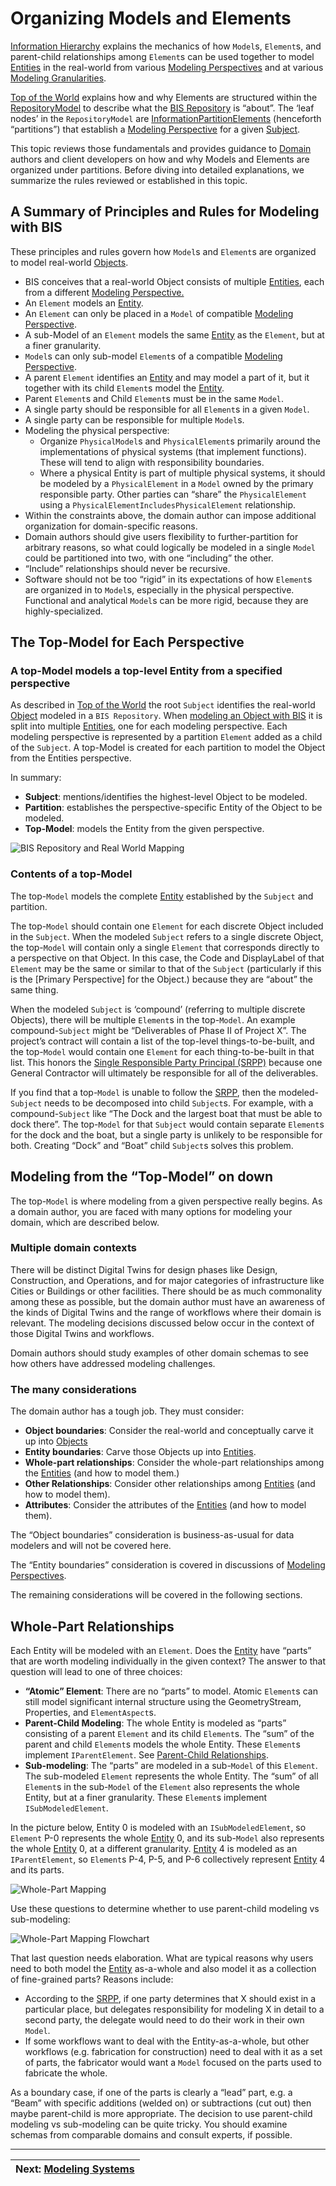 # Organizing Models and Elements

[Information Hierarchy](./information-hierarchy.md) explains the mechanics of how `Model`s, `Element`s, and parent-child relationships among `Element`s can be used together to model [Entities](./glossary.md#Entity) in the real-world from various [Modeling Perspectives](./modeling-perspectives.md) and at various [Modeling Granularities](./glossary.md#Granularity).

[Top of the World](./top-of-the-world.md) explains how and why Elements are structured within the [RepositoryModel](./glossary.md#RepositoryModel) to describe what the [BIS Repository](./glossary.md#Bis-Repository) is “about”. The ‘leaf nodes’ in the `RepositoryModel` are [InformationPartitionElements](./glossary.md#InformationPartitionElement) (henceforth “partitions”) that establish a [Modeling Perspective](./modeling-perspectives.md) for a given [Subject](./glossary.md#Subject).

This topic reviews those fundamentals and provides guidance to [Domain](./glossary.md#Domain) authors and client developers on how and why Models and Elements are organized under partitions. Before diving into detailed explanations, we summarize the rules reviewed or established in this topic.

## A Summary of Principles and Rules for Modeling with BIS

These principles and rules govern how `Model`s and `Element`s are organized to model real-world [Objects](./glossary.md#Object).

- BIS conceives that a real-world Object consists of multiple [Entities](./glossary.md#Entity), each from a different [Modeling Perspective.](./modeling-perspectives.md)
- An `Element` models an [Entity](./glossary.md#Entity).
- An `Element` can only be placed in a `Model` of compatible [Modeling Perspective](./modeling-perspectives.md).
- A sub-Model of an `Element` models the same [Entity](./glossary.md#Entity) as the `Element`, but at a finer granularity.
- `Model`s can only sub-model `Element`s of a compatible [Modeling Perspective](./modeling-perspectives.md).
- A parent `Element` identifies an [Entity](./glossary.md#Entity) and may model a part of it, but it together with its child `Element`s model the [Entity](./glossary.md#Entity).
- Parent `Element`s and Child `Element`s must be in the same `Model`.
- A single party should be responsible for all `Element`s in a given `Model`.
- A single party can be responsible for multiple `Model`s.
- Modeling the physical perspective:
  - Organize `PhysicalModel`s and `PhysicalElement`s primarily around the implementations of physical systems (that implement functions). These will tend to align with responsibility boundaries.
  - Where a physical Entity is part of multiple physical systems, it should be modeled by a `PhysicalElement` in a `Model` owned by the primary responsible party. Other parties can “share” the `PhysicalElement` using a `PhysicalElementIncludesPhysicalElement` relationship.
- Within the constraints above, the domain author can impose additional organization for domain-specific reasons.
- Domain authors should give users flexibility to further-partition for arbitrary reasons, so what could logically be modeled in a single `Model` could be partitioned into two, with one “including” the other.
- “Include” relationships should never be recursive.
- Software should not be too “rigid” in its expectations of how `Element`s are organized in to `Model`s, especially in the physical perspective. Functional and analytical `Model`s can be more rigid, because they are highly-specialized.

## The Top-Model for Each Perspective

### A top-Model models a top-level Entity from a specified perspective

As described in [Top of the World](./top-of-the-world.md) the root `Subject` identifies the real-world [Object](./glossary.md#Object) modeled in a `BIS Repository`.  When [modeling an Object with BIS](./modeling-with-bis.md) it is split into multiple [Entities](./glossary.md#Entity), one for each modeling perspective.  Each modeling perspective is represented by a partition `Element` added as a child of the `Subject`.  A top-Model is created for each partition to model the Object from the Entities perspective.

In summary:

- **Subject**: mentions/identifies the highest-level Object to be modeled.
- **Partition**: establishes the perspective-specific Entity of the Object to be modeled.
- **Top-Model**:  models the Entity from the given perspective.

![BIS Repository and Real World Mapping](./media/organizing-models-and-elements-01.png)

### Contents of a top-Model

The top-`Model` models the complete [Entity](./glossary.md#Entity) established by the `Subject` and partition.

The top-`Model` should contain one `Element` for each discrete Object included in the `Subject`. When the modeled `Subject` refers to a single discrete Object, the top-`Model` will contain only a single `Element` that corresponds directly to a perspective on that Object. In this case, the Code and DisplayLabel of that `Element` may be the same or similar to that of the `Subject` (particularly if this is the [Primary Perspective] for the Object.) because they are “about” the same thing.

When the modeled `Subject` is ‘compound’ (referring to multiple discrete Objects), there will be multiple `Element`s in the top-`Model`. An example compound-`Subject` might be “Deliverables of Phase II of Project X”. The project’s contract will contain a list of the top-level things-to-be-built, and the top-`Model` would contain one `Element` for each thing-to-be-built in that list. This honors the [Single Responsible Party Principal (SRPP)](./srpp.md) because one General Contractor will ultimately be responsible for all of the deliverables.

If you find that a top-`Model` is unable to follow the [SRPP](./srpp.md), then the modeled-`Subject` needs to be decomposed into child `Subject`s. For example, with a compound-`Subject` like “The Dock and the largest boat that must be able to dock there”. The top-`Model` for that `Subject` would contain separate `Element`s for the dock and the boat, but a single party is unlikely to be responsible for both. Creating “Dock” and “Boat” child `Subject`s solves this problem.

## Modeling from the “Top-Model” on down

The top-`Model` is where modeling from a given perspective really begins.  As a domain author, you are faced with many options for modeling your domain, which are described below.

### Multiple domain contexts

There will be distinct Digital Twins for design phases like Design, Construction, and Operations, and for major categories of infrastructure like Cities or Buildings or other facilities. There should be as much commonality among these as possible, but the domain author must have an awareness of the kinds of Digital Twins and the range of workflows where their domain is relevant. The modeling decisions discussed below occur in the context of those Digital Twins and workflows.

Domain authors should study examples of other domain schemas to see how others have addressed modeling challenges.

### The many considerations

The domain author has a tough job. They must consider:

- **Object boundaries**: Consider the real-world and conceptually carve it up into [Objects](./glossary.md#Object)
- **Entity boundaries**: Carve those Objects up into [Entities](./glossary.md#Entity).
- **Whole-part relationships**: Consider the whole-part relationships among the [Entities](./glossary.md#Entity) (and how to model them.)
- **Other Relationships**: Consider other relationships among [Entities](./glossary.md#Entity) (and how to model them).
- **Attributes**: Consider the attributes of the [Entities](./glossary.md#Entity) (and how to model them).

The “Object boundaries” consideration is business-as-usual for data modelers and will not be covered here.

The “Entity boundaries” consideration is covered in discussions of [Modeling Perspectives](./modeling-perspectives.md).

The remaining considerations will be covered in the following sections.

## Whole-Part Relationships

Each Entity will be modeled with an `Element`. Does the [Entity](./glossary.md#Entity) have “parts” that are worth modeling individually in the given context? The answer to that question will lead to one of three choices:

- **“Atomic” Element**: There are no “parts” to model. Atomic `Element`s can still model significant internal structure using the GeometryStream, Properties, and `ElementAspect`s.
- **Parent-Child Modeling**: The whole Entity is modeled as “parts” consisting of a parent `Element` and its child `Element`s. The “sum” of the parent and child `Element`s models the whole Entity. These `Element`s implement `IParentElement`. See [Parent-Child Relationships](./element-fundamentals.md#Parent-Child-Relationships).
- **Sub-modeling**: The “parts” are modeled in a sub-`Model` of this `Element`. The sub-modeled `Element` represents the whole Entity. The “sum” of all `Element`s in the sub-`Model` of the `Element` also represents the whole Entity, but at a finer granularity. These `Element`s implement `ISubModeledElement`.

In the picture below, Entity 0 is modeled with an `ISubModeledElement`, so `Element` P-0 represents the whole [Entity](./glossary.md#Entity) 0, and its sub-`Model` also represents the whole [Entity](./glossary.md#Entity) 0, at a different granularity.  [Entity](./glossary.md#Entity) 4 is modeled as an `IParentElement`, so `Element`s P-4, P-5, and P-6 collectively represent [Entity](./glossary.md#Entity) 4 and its parts.

![Whole-Part Mapping](./media/organizing-models-and-elements-02.png)

Use these questions to determine whether to use parent-child modeling vs sub-modeling:

![Whole-Part Mapping Flowchart](./media/organizing-models-and-elements-03.png)

That last question needs elaboration. What are typical reasons why users need to both model the [Entity](./glossary.md#Entity) as-a-whole and also model it as a collection of fine-grained parts? Reasons include:

- According to the [SRPP](./srpp.md), if one party determines that X should exist in a particular place, but delegates responsibility for modeling X in detail to a second party, the delegate would need to do their work in their own `Model`.
- If some workflows want to deal with the Entity-as-a-whole, but other workflows (e.g. fabrication for construction) need to deal with it as a set of parts, the fabricator would want a `Model` focused on the parts used to fabricate the whole.

As a boundary case, if one of the parts is clearly a “lead” part, e.g. a “Beam” with specific additions (welded on) or subtractions (cut out) then maybe parent-child is more appropriate. The decision to use parent-child modeling vs sub-modeling can be quite tricky. You should examine schemas from comparable domains and consult experts, if possible.

---
| Next: [Modeling Systems](./modeling-systems.md)
|:---
